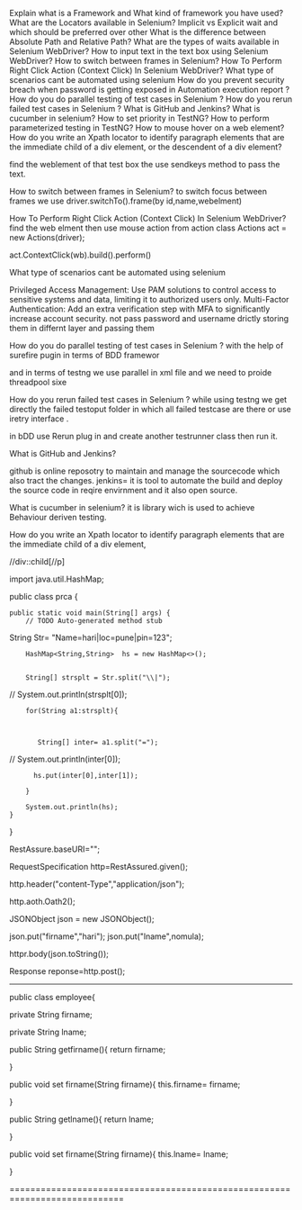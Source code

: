 Explain what is a Framework and What kind of framework you have used?
What are the Locators available in Selenium?
Implicit vs Explicit wait and which should be preferred over other
What is the difference between Absolute Path and Relative Path?
What are the types of waits available in Selenium WebDriver?
How to input text in the text box using Selenium WebDriver?
How to switch between frames in Selenium?
How To Perform Right Click Action (Context Click) In Selenium WebDriver?
What type of scenarios cant be automated using selenium
How do you prevent security breach when password is getting exposed in Automation execution report ?
How do you do parallel testing of test cases in Selenium ?
How do you rerun failed test cases in Selenium ?
What is GitHub and Jenkins?
What is cucumber in selenium?
How to set priority in TestNG? 
How to perform parameterized testing in TestNG? 
How to mouse hover on a web element? 
How do you write an Xpath locator to identify paragraph elements that are the immediate child of a div element, or the descendent of a div element?




find the weblement of that test box the use sendkeys method to pass the text.

How to switch between frames in Selenium?
to switch focus between frames  we use
driver.switchTo().frame(by id,name,webelment)

How To Perform Right Click Action (Context Click) In Selenium WebDriver? 
find the web elment then use mouse action from action class
Actions act = new Actions(driver);

act.ContextClick(wb).build().perform()


What type of scenarios cant be automated using selenium 

Privileged Access Management: Use PAM solutions to control access to sensitive systems and data, limiting it to authorized users only.
Multi-Factor Authentication: Add an extra verification step with MFA to significantly increase account security.
not pass password and username drictly storing them in differnt layer and passing them

How do you do parallel testing of test cases in Selenium ?
with the help of surefire pugin in terms of BDD framewor

and in terms of testng we use parallel in xml file and we need to proide threadpool sixe

How do you rerun failed test cases in Selenium ?
while using testng we get directly the failed testoput folder in which all failed testcase are there
or use iretry interface .

in bDD use Rerun plug in and create another testrunner class then run it.

What is GitHub and Jenkins? 

github is online reposotry to maintain and manage the sourcecode which also tract the changes.
jenkins= it is tool to automate the build and deploy the source code in reqire envirnment and it also open source.

What is cucumber in selenium? 
it is library wich is used to achieve Behaviour deriven testing.


How do you write an Xpath locator to identify paragraph elements that are the immediate child of a div element,

//div::child[//p]




















import java.util.HashMap;

public class prca {

	public static void main(String[] args) {
		// TODO Auto-generated method stub
		
String Str= "Name=hari|loc=pune|pin=123";
        
        HashMap<String,String>  hs = new HashMap<>();
        
        
        String[] strsplt = Str.split("\\|");
        
//       System.out.println(strsplt[0]);
        
        for(String a1:strsplt){
        	
        	
            
           String[] inter= a1.split("=");
//           System.out.println(inter[0]);
           
          hs.put(inter[0],inter[1]);

        }
        
        System.out.println(hs);
	}
}














RestAssure.baseURI="";

RequestSpecification http=RestAssured.given();

http.header("content-Type","application/json");

http.aoth.Oath2();

JSONObject json = new JSONObject();

json.put("firname","hari");
json.put("lname",nomula);

httpr.body(json.toString());

Response reponse=http.post();

-----------------------------------------------------------------------------------------------------------

public class employee{

private String firname;

private String lname;

public String getfirname(){
return firname;

}

public void set firname(String firname){
this.firname= firname;


}

public String getlname(){
return lname;

}

public void set firname(String firname){
this.lname= lname;


}

============================================================================


